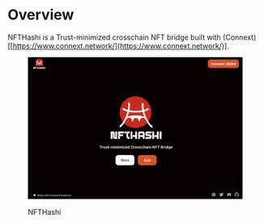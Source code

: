 # Overview

NFTHashi is a Trust-minimized crosschain NFT bridge built with (Connext)\[[https://www.connext.network/](https://www.connext.network/)].

<figure><img src=".gitbook/assets/Screen Shot 2022-11-21 at 22.02.19.png" alt=""><figcaption><p>NFTHashi</p></figcaption></figure>
